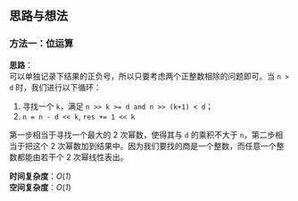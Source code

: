 ## 思路与想法
### 方法一：位运算
**思路**：  
可以单独记录下结果的正负号，所以只要考虑两个正整数相除的问题即可。当 `n > d` 时，我们进行以下循环：  
1. 寻找一个 `k`，满足 `n >> k >= d and n >> (k+1) < d`；
2. `n = n - d << k`, `res += 1 << k`  

第一步相当于寻找一个最大的 2 次幂数，使得其与 `d` 的乘积不大于 `n`，第二步相当于把这个 2 次幂数加到结果中。因为我们要找的商是一个整数，而任意一个整数都能由若干个 2 次幂线性表出。


**时间复杂度**：*O*(*1*)  
**空间复杂度**：*O*(*1*)
